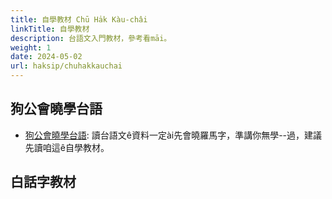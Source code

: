 ```yaml
---
title: 自學教材 Chū Ha̍k Kàu-châi
linkTitle: 自學教材
description: 台語文入門教材，參考看māi。
weight: 1
date: 2024-05-02
url: haksip/chuhakkauchai
---
```


## 狗公會曉學台語

- [狗公會曉學台語](/kauchai/): 讀台語文ê資料一定ài先會曉羅馬字，準講你無學--過，建議先讀咱這ê自學教材。

## 白話字教材
